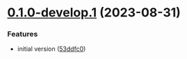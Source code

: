 # [0.1.0-develop.1](https://git.lumeweb.com/LumeWeb/libs5-transport-hyper/compare/v0.0.1...v0.1.0-develop.1) (2023-08-31)


### Features

* initial version ([53ddfc0](https://git.lumeweb.com/LumeWeb/libs5-transport-hyper/commit/53ddfc03c918aedbb57734bed84f7fcc93ef2520))
